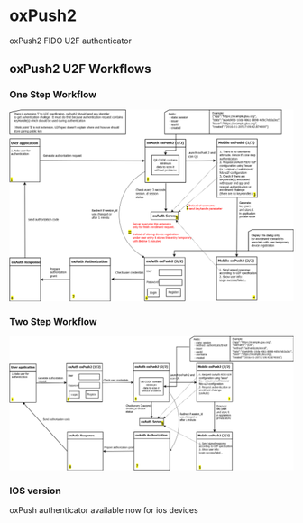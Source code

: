 # oxPush2
oxPush2 FIDO U2F authenticator


## oxPush2 U2F Workflows

### One Step Workflow
![oxPush2 One Step workflow](docs/images/oxpush2_one_step_design.png)

### Two Step Workflow
![oxPush2 Two Step workflow](docs/images/oxpush2_two_step_design.png)

### IOS version
oxPush authenticator available now for ios devices
